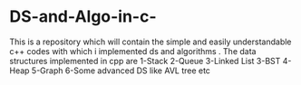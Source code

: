 # DS-and-Algo-in-c-
This is a repository which will contain the simple and easily understandable c++ codes  with which i implemented ds and algorithms .
The data structures implemented in cpp are
1-Stack
2-Queue
3-Linked List
3-BST
4-Heap
5-Graph
6-Some advanced DS like AVL tree etc
